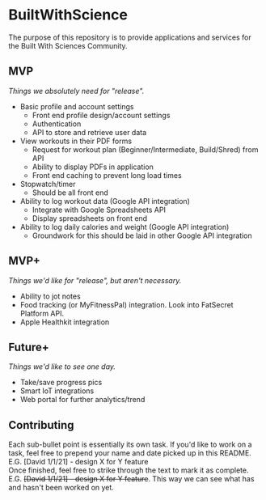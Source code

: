 # BuiltWithScience
The purpose of this repository is to provide applications and services for the Built With Sciences Community.

## MVP
*Things we absolutely need for "release".*
- Basic profile and account settings
  - Front end profile design/account settings
  - Authentication
  - API to store and retrieve user data
- View workouts in their PDF forms
  - Request for workout plan (Beginner/Intermediate, Build/Shred) from API
  - Ability to display PDFs in application
  - Front end caching to prevent long load times
- Stopwatch/timer
  - Should be all front end
- Ability to log workout data (Google API integration)
  - Integrate with Google Spreadsheets API
  - Display spreadsheets on front end
- Ability to log daily calories and weight (Google API integration)
  - Groundwork for this should be laid in other Google API integration

## MVP+
*Things we'd like for "release", but aren't necessary.*
- Ability to jot notes
- Food tracking (or MyFitnessPal) integration. Look into FatSecret Platform API.
- Apple Healthkit integration

## Future+
*Things we'd like to see one day.*
- Take/save progress pics
- Smart IoT integrations
- Web portal for further analytics/trend

## Contributing
Each sub-bullet point is essentially its own task.
If you'd like to work on a task, feel free to prepend your name and date picked up in this README.  
  E.G. [David 1/1/21] - design X for Y feature  
Once finished, feel free to strike through the text to mark it as complete.  
  E.G. ~~[David 1/1/21] - design X for Y feature~~. 
This way we can see what has and hasn't been worked on yet.


